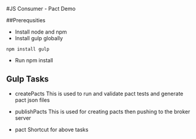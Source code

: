 #JS Consumer - Pact Demo

##Prerequsities
* Install node and npm
* Install gulp globally
```
npm install gulp
```

* Run npm install

## Gulp Tasks
 - createPacts
 	This is used to run and validate pact tests and generate pact json files

 - publishPacts
 	This is used for creating pacts then pushing to the broker server

 - pact
 	Shortcut for above tasks

